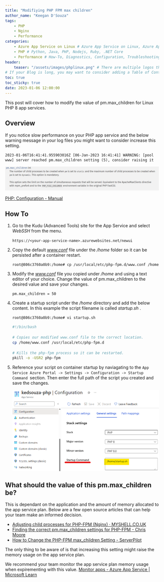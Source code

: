 ```yaml
---
title: "Modifiying PHP FPM max children"
author_name: "Keegan D'Souza"
tags:
    - PHP
    - Nginx
    - Performance
categories:
    - Azure App Service on Linux # Azure App Service on Linux, Azure App Service on Windows, Function App, Azure VM, Azure SDK
    - PHP # Python, Java, PHP, Nodejs, Ruby, .NET Core
    - Performance # How-To, Diagnostics, Configuration, Troubleshooting, Performance
header:
    teaser: "/assets/images/phplinux.png" # There are multiple logos that can be used in "/assets/images" if you choose to add one.
# If your Blog is long, you may want to consider adding a Table of Contents by adding the following two settings.
toc: true
toc_sticky: true
date: 2023-01-06 12:00:00
---
```

This post will cover how to modify the value of pm.max_children for Linux PHP 8 app services.

## Overview

If you notice slow performance on your PHP app service and the below warning message in your log files you might want to consider increase this setting.

```
2023-01-06T16:41:41.955903016Z [06-Jan-2023 16:41:41] WARNING: [pool www] server reached pm.max_children setting (5), consider raising it
```
![Documentation](/media/2023/01/azure-blog-php-max-children-2.png)

[PHP: Configuration - Manual](https://www.php.net/manual/en/install.fpm.configuration.php)

## How To 
1. Go to the Kudu (Advanced Tools) site for the App Service and select *WebSSH* from the menu.

    `https://<your-app-service-name>.azurewebsites.net/newui`

2. Copy the default *www.conf* file under the */home* folder so it can be persisted after a container restart.
    ```
    root@806c3760a0b9:/home# cp /usr/local/etc/php-fpm.d/www.conf /home
    ```
3.  Modify the *www.conf* file you copied under */home* and using a text editor of your choice. Change the value of pm.max_children to the desired value and save your changes.

    ```
    pm.max_children = 50
    ```

4. Create a startup script under the */home* directory and add the below content. In this example the script filename is called *startup.sh* .
    ```
    root@806c3760a0b9:/home# vi startup.sh
    ```

    ```bash
    #!/bin/bash

    # Copies our modified www.conf file to the correct location.
    cp /home/www.conf /usr/local/etc/php-fpm.d

    # Kills the php-fpm process so it can be restarted.
    pkill -o -USR2 php-fpm
    ```
5. Reference your script on container startup by naviagating to the `App Service Azure Portal -> Settings -> Configuration -> Startup Command `section. Then enter the full path of the script you created and save the changes.

    ![Settings](/media/2023/01/azure-blog-php-max-children-1.png)

## What should the value of this pm.max_children be?
This is dependant on the application and the amount of memory allocated to the app service plan.
Below are a few open source articles that can help your team make an informed decision. 
* [Adjusting child processes for PHP-FPM (Nginx) · MYSHELL.CO.UK](https://myshell.co.uk/blog/2012/07/adjusting-child-processes-for-php-fpm-nginx/)
* [Finding the correct pm.max_children settings for PHP-FPM - Chris Moore](https://chrismoore.ca/2018/10/finding-the-correct-pm-max-children-settings-for-php-fpm/)
* [How to Change the PHP-FPM max_children Setting - ServerPilot](https://serverpilot.io/docs/how-to-change-the-php-fpm-max_children-setting/#:~:text=The%20max_children%20setting%20limits%20the,to%20run%20out%20of%20memory)

The only thing to be aware of is that increasing this setting might raise the memory usage on the app service plan. 

We recommend your team monitor the app service plan memory usage when expirementing with this value.
[Monitor apps - Azure App Service | Microsoft Learn](https://learn.microsoft.com/en-us/azure/app-service/web-sites-monitor#understand-metrics)


 